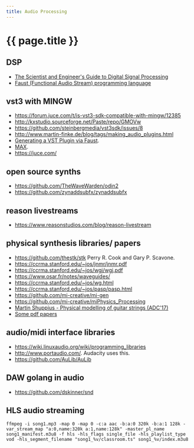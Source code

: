 ```yaml
---
title: Audio Processing
---
```


# {{ page.title }}


## DSP
* [The Scientist and Engineer's Guide to Digital Signal Processing](http://www.dspguide.com/)
* [Faust (Functional Audio Stream) programming language](https://faust.grame.fr/)


## vst3 with MINGW
* <https://forum.juce.com/t/is-vst3-sdk-compatible-with-mingw/12385>
* <http://kxstudio.sourceforge.net/Paste/repo/GMOVw>
* <https://github.com/steinbergmedia/vst3sdk/issues/8>
* <http://www.martin-finke.de/blog/tags/making_audio_plugins.html>
* [Generating a VST Plugin via Faust](https://ccrma.stanford.edu/~jos/fp/Generating_VST_Plugin_Faust.html).
* [MAX](https://cycling74.com/).
* <https://juce.com/>


## open source synths
* <https://github.com/TheWaveWarden/odin2>
* <https://github.com/zynaddsubfx/zynaddsubfx>

## reason livestreams
* <https://www.reasonstudios.com/blog/reason-livestream>

## physical synthesis libraries/ papers
* <https://github.com/thestk/stk> Perry R. Cook and Gary P. Scavone.
* <https://ccrma.stanford.edu/~jos/jnmr/jnmr.pdf>
* <https://ccrma.stanford.edu/~jos/wgj/wgj.pdf>
* <https://www.osar.fr/notes/waveguides/>
* <https://ccrma.stanford.edu/~jos/wg.html>
* <https://ccrma.stanford.edu/~jos/pasp/pasp.html>
* <https://github.com/mi-creative/mi-gen>
* <https://github.com/mi-creative/miPhysics_Processing>
* [Martin Shuppius - Physical modelling of guitar strings (ADC'17)](https://youtu.be/sxt5rxF_PdI)
* [Some pdf papers](https://drive.google.com/drive/folders/1URgFdMjBttXfwUdbf_C2p-XacsSe6hEQ?usp=sharing)


## audio/midi interface libraries

* <https://wiki.linuxaudio.org/wiki/programming_libraries>
* <http://www.portaudio.com/>. Audacity uses this.
* <https://github.com/AuLib/AuLib>

## DAW golang in audio
* <https://github.com/dskinner/snd>


## HLS audio streaming

```
ffmpeg -i song1.mp3 -map 0 -map 0 -c:a aac -b:a:0 320k -b:a:1 128k -var_stream_map "a:0,name:320k a:1,name:128k" -master_pl_name song1_manifest.m3u8 -f hls -hls_flags single_file -hls_playlist_type vod -hls_segment_filename "song1_%v/classroom.ts" song1_%v/index.m3u8
```